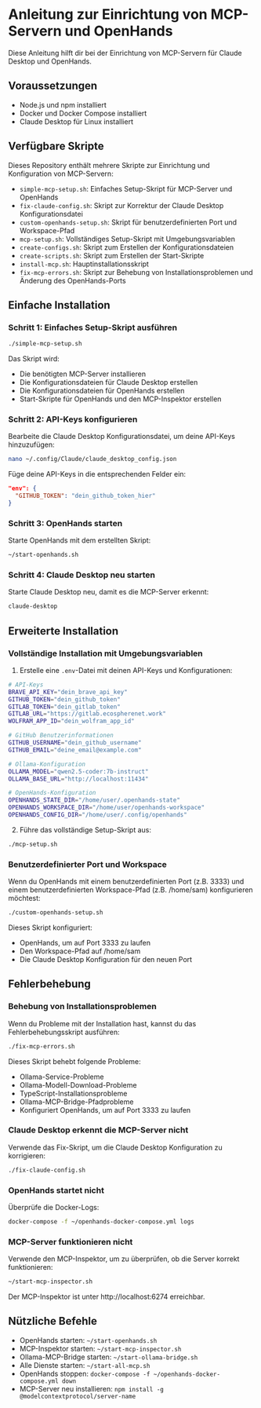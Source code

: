 # Anleitung zur Einrichtung von MCP-Servern und OpenHands

Diese Anleitung hilft dir bei der Einrichtung von MCP-Servern für Claude Desktop und OpenHands.

## Voraussetzungen

- Node.js und npm installiert
- Docker und Docker Compose installiert
- Claude Desktop für Linux installiert

## Verfügbare Skripte

Dieses Repository enthält mehrere Skripte zur Einrichtung und Konfiguration von MCP-Servern:

- `simple-mcp-setup.sh`: Einfaches Setup-Skript für MCP-Server und OpenHands
- `fix-claude-config.sh`: Skript zur Korrektur der Claude Desktop Konfigurationsdatei
- `custom-openhands-setup.sh`: Skript für benutzerdefinierten Port und Workspace-Pfad
- `mcp-setup.sh`: Vollständiges Setup-Skript mit Umgebungsvariablen
- `create-configs.sh`: Skript zum Erstellen der Konfigurationsdateien
- `create-scripts.sh`: Skript zum Erstellen der Start-Skripte
- `install-mcp.sh`: Hauptinstallationsskript
- `fix-mcp-errors.sh`: Skript zur Behebung von Installationsproblemen und Änderung des OpenHands-Ports

## Einfache Installation

### Schritt 1: Einfaches Setup-Skript ausführen

```bash
./simple-mcp-setup.sh
```

Das Skript wird:
- Die benötigten MCP-Server installieren
- Die Konfigurationsdateien für Claude Desktop erstellen
- Die Konfigurationsdateien für OpenHands erstellen
- Start-Skripte für OpenHands und den MCP-Inspektor erstellen

### Schritt 2: API-Keys konfigurieren

Bearbeite die Claude Desktop Konfigurationsdatei, um deine API-Keys hinzuzufügen:

```bash
nano ~/.config/Claude/claude_desktop_config.json
```

Füge deine API-Keys in die entsprechenden Felder ein:

```json
"env": {
  "GITHUB_TOKEN": "dein_github_token_hier"
}
```

### Schritt 3: OpenHands starten

Starte OpenHands mit dem erstellten Skript:

```bash
~/start-openhands.sh
```

### Schritt 4: Claude Desktop neu starten

Starte Claude Desktop neu, damit es die MCP-Server erkennt:

```bash
claude-desktop
```

## Erweiterte Installation

### Vollständige Installation mit Umgebungsvariablen

1. Erstelle eine `.env`-Datei mit deinen API-Keys und Konfigurationen:

```bash
# API-Keys
BRAVE_API_KEY="dein_brave_api_key"
GITHUB_TOKEN="dein_github_token"
GITLAB_TOKEN="dein_gitlab_token"
GITLAB_URL="https://gitlab.ecospherenet.work"
WOLFRAM_APP_ID="dein_wolfram_app_id"

# GitHub Benutzerinformationen
GITHUB_USERNAME="dein_github_username"
GITHUB_EMAIL="deine_email@example.com"

# Ollama-Konfiguration
OLLAMA_MODEL="qwen2.5-coder:7b-instruct"
OLLAMA_BASE_URL="http://localhost:11434"

# OpenHands-Konfiguration
OPENHANDS_STATE_DIR="/home/user/.openhands-state"
OPENHANDS_WORKSPACE_DIR="/home/user/openhands-workspace"
OPENHANDS_CONFIG_DIR="/home/user/.config/openhands"
```

2. Führe das vollständige Setup-Skript aus:

```bash
./mcp-setup.sh
```

### Benutzerdefinierter Port und Workspace

Wenn du OpenHands mit einem benutzerdefinierten Port (z.B. 3333) und einem benutzerdefinierten Workspace-Pfad (z.B. /home/sam) konfigurieren möchtest:

```bash
./custom-openhands-setup.sh
```

Dieses Skript konfiguriert:
- OpenHands, um auf Port 3333 zu laufen
- Den Workspace-Pfad auf /home/sam
- Die Claude Desktop Konfiguration für den neuen Port

## Fehlerbehebung

### Behebung von Installationsproblemen

Wenn du Probleme mit der Installation hast, kannst du das Fehlerbehebungsskript ausführen:

```bash
./fix-mcp-errors.sh
```

Dieses Skript behebt folgende Probleme:
- Ollama-Service-Probleme
- Ollama-Modell-Download-Probleme
- TypeScript-Installationsprobleme
- Ollama-MCP-Bridge-Pfadprobleme
- Konfiguriert OpenHands, um auf Port 3333 zu laufen

### Claude Desktop erkennt die MCP-Server nicht

Verwende das Fix-Skript, um die Claude Desktop Konfiguration zu korrigieren:

```bash
./fix-claude-config.sh
```

### OpenHands startet nicht

Überprüfe die Docker-Logs:

```bash
docker-compose -f ~/openhands-docker-compose.yml logs
```

### MCP-Server funktionieren nicht

Verwende den MCP-Inspektor, um zu überprüfen, ob die Server korrekt funktionieren:

```bash
~/start-mcp-inspector.sh
```

Der MCP-Inspektor ist unter http://localhost:6274 erreichbar.

## Nützliche Befehle

- OpenHands starten: `~/start-openhands.sh`
- MCP-Inspektor starten: `~/start-mcp-inspector.sh`
- Ollama-MCP-Bridge starten: `~/start-ollama-bridge.sh`
- Alle Dienste starten: `~/start-all-mcp.sh`
- OpenHands stoppen: `docker-compose -f ~/openhands-docker-compose.yml down`
- MCP-Server neu installieren: `npm install -g @modelcontextprotocol/server-name`
